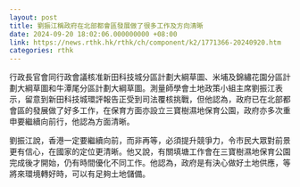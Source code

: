 ```yaml
---
layout: post
title: 劉振江稱政府在北部都會區發展做了很多工作及方向清晰
date: 2024-09-20 18:02:06.000000000 +08:00
link: https://news.rthk.hk/rthk/ch/component/k2/1771366-20240920.htm
categories: rthk
---
```


行政長官會同行政會議核准新田科技城分區計劃大綱草圖、米埔及錦繡花園分區計劃大綱草圖和牛潭尾分區計劃大綱草圖。測量師學會土地政策小組主席劉振江表示，留意到新田科技城環評報告正受到司法覆核挑戰，但他認為，政府已在北部都會區的發展做了好多工作，在保育方面亦設立三寶樹濕地保育公園，政府亦多次重申要繼續向前行，他認為方面清晰。

劉振江說，香港一定要繼續向前，而非再等，必須提升競爭力，令市民大眾對前景更有信心，在國家的定位更清晰。他又說，有關填塘工作會在三寶樹濕地保育公園完成後才開始，仍有時間優化不同工作。他認為，政府是有決心做好土地供應，等將來環境轉好時，可以有足夠土地儲備。
